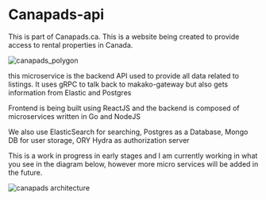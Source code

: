 # Canapads-api

This is part of Canapads.ca.  This is a website being created to provide access to rental properties in Canada. 

![canapads_polygon](https://github.com/jebo87/canapads-api/assets/7273200/5c2dd29e-4cbc-4f26-91c5-602615f753cb)

this microservice is the backend API used to provide all data related to listings. It uses gRPC to talk back to makako-gateway but also gets information from Elastic and Postgres

Frontend is being built using ReactJS and the backend is composed of microservices written in Go and NodeJS

We also use ElasticSearch for searching, Postgres as a Database, Mongo DB for user storage, ORY Hydra as authorization server 

This is a work in progress in early stages and I am currently working in what you see in the diagram below, however more micro services will be added in the future.

![canapads architecture](https://github.com/jebo87/canapads-api/assets/7273200/a46be66d-4b87-46e1-a32b-9f59387ba96a)

